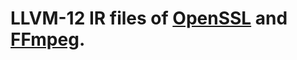 # LLVM-12 IR files of [OpenSSL](https://github.com/openssl/openssl) and [FFmpeg](https://github.com/FFmpeg/FFmpeg).
